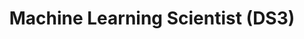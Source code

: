 ---
# Feel free to add content and custom Front Matter to this file.
# To modify the layout, see https://jekyllrb.com/docs/themes/#overriding-theme-defaults
title: Machine Learning Scientist (DS3)
site.author.name: ASOS Data Science
layout: post
excerpt: As a machine learning scientist, you will be part of a cross-functional team focused on our digital experience (such as personalisation, search or ranking). We passionately believe that cross-functional working is the key to any successful machine learning production system. The whole team is responsible for the end-to-end system, and we are all accountable for making sure it performs in production.
link: https://jobs.smartrecruiters.com/ASOS/743999821714386-machine-learning-scientist-ds3-
---